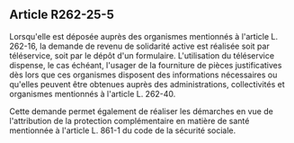 ## Article R262-25-5

Lorsqu'elle est déposée auprès des organismes mentionnés à l'article L. 262-16, la demande de revenu de
solidarité active est réalisée soit par téléservice, soit par le dépôt d'un formulaire. L'utilisation du téléservice
dispense, le cas échéant, l'usager de la fourniture de pièces justificatives dès lors que ces organismes
disposent des informations nécessaires ou qu'elles peuvent être obtenues auprès des administrations,
collectivités et organismes mentionnés à l'article L. 262-40.

Cette demande permet également de réaliser les démarches en vue de l'attribution de la protection
complémentaire en matière de santé mentionnée à l'article L. 861-1 du code de la sécurité sociale.

